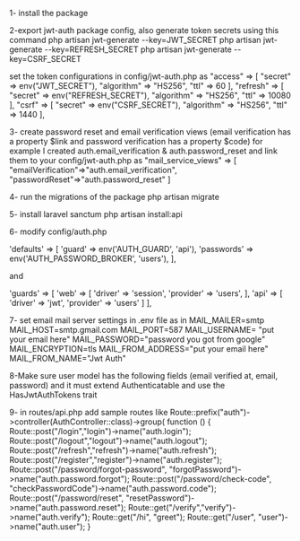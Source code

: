 1- install the package

2-export jwt-auth package config, also generate token secrets using this command
php artisan jwt-generate --key=JWT_SECRET
php artisan jwt-generate --key=REFRESH_SECRET
php artisan jwt-generate --key=CSRF_SECRET

set the token configurations in config/jwt-auth.php as
 "access" => [
        "secret" => env("JWT_SECRET"),
        "algorithm" => "HS256",
        "ttl" => 60
    ],
    "refresh" => [
        "secret" => env("REFRESH_SECRET"),
        "algorithm" => "HS256",
        "ttl" => 10080
    ],
    "csrf" => [
        "secret" => env("CSRF_SECRET"),
        "algorithm" => "HS256",
        "ttl" => 1440
    ],

3- create password reset and email verification views (email verification has a property $link and password verification has a property $code) for example I created 
auth.email_verification & auth.password_reset and link them to your config/jwt-auth.php as
"mail_service_views" => [
        "emailVerification"=>"auth.email_verification",
        "passwordReset"=>"auth.password_reset"
    ] 


4- run the migrations of the package php artisan migrate

5- install laravel sanctum php artisan install:api

6- modify config/auth.php 

 'defaults' => [
        'guard' => env('AUTH_GUARD', 'api'),
        'passwords' => env('AUTH_PASSWORD_BROKER', 'users'),
    ],

and 

'guards' => [
        'web' => [
            'driver' => 'session',
            'provider' => 'users',
        ],
        'api' => [
            'driver' => 'jwt',
            'provider' => 'users'
        ]
    ],

7- set email mail server settings in .env file as in
MAIL_MAILER=smtp
MAIL_HOST=smtp.gmail.com
MAIL_PORT=587
MAIL_USERNAME= "put your email here"
MAIL_PASSWORD="password you got from google"
MAIL_ENCRYPTION=tls
MAIL_FROM_ADDRESS="put your email here"
MAIL_FROM_NAME="Jwt Auth"

8-Make sure user model has the following fields (email verified at, email, password) and it must extend Authenticatable and use the HasJwtAuthTokens trait

9- in routes/api.php add sample routes like
Route::prefix("auth")->controller(AuthController::class)->group(
    function () {
        Route::post("/login","login")->name("auth.login");
        Route::post("/logout","logout")->name("auth.logout");
        Route::post("/refresh","refresh")->name("auth.refresh");
        Route::post("/register","register")->name("auth.register");
        Route::post("/password/forgot-password", "forgotPassword")->name("auth.password.forgot");
        Route::post("/password/check-code", "checkPasswordCode")->name("auth.password.code");
        Route::post("/password/reset", "resetPassword")->name("auth.password.reset");
        Route::get("/verify","verify")->name("auth.verify");
        Route::get("/hi", "greet");
        Route::get("/user", "user")->name("auth.user");
    }
